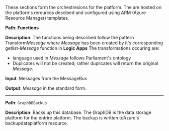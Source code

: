 These sections form the orchestresions for the platform.  The are hosted on the platforn's rerources descibed and configured using ARM (Azure Resource Manager)
templates. 

**Path**:    **Functions**

**Description**: The functions being described follow the pattern Transform*Message* where *Message* has been created by it's corresponding getlist-*Message* function in **Logic Apps**
The transformations occuring are:
*  language used in *Message* follows Parliament's ontology
*  Duplicates will not be created; rather duplicates will return the original *Message*.

**Input**: Messages from the MessageBus

**Output**: *Message* in the standard form.

----

**Path**: `GraphDBBackup`

**Description**: Backs up this database. The GraphDB is the data storage platform for the entrire platform.  The backup is written toAzure's backupdataplatform resource.

